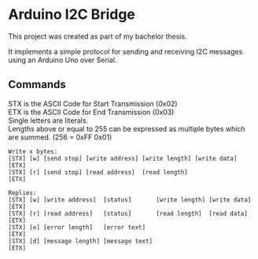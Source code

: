 
# Arduino I2C Bridge

This project was created as part of my bachelor thesis.

It implements a simple protocol for sending and receiving I2C messages using an Arduino Uno over Serial.

## Commands

STX is the ASCII Code for Start Transmission (0x02)  
ETX is the ASCII Code for End Transmission (0x03)  
Single letters are literals.  
Lengths above or equal to 255 can be expressed as multiple bytes which are summed. (256 = 0xFF 0x01)

```
Write x bytes:
[STX] [w] [send stop] [write address] [write length] [write data] [ETX]
[STX] [r] [send stop] [read address]  [read length]               [ETX]

Replies:
[STX] [w] [write address]  [status]       [write length] [write data] [ETX]
[STX] [r] [read address]   [status]       [read length]  [read data]  [ETX]
[STX] [e] [error length]   [error text]                               [ETX]
[STX] [d] [message length] [message text]                             [ETX]
```
